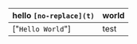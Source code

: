 | hello `[no-replace](t)` | world |
| -------------------------------------------- | ----- |
| ["<a name="hello-world">`Hello World`</a>"] | test |